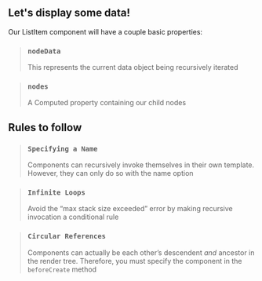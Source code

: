 ## Let's display some data!

Our ListItem component will have a couple basic properties:

> ### `nodeData`
>
> This represents the current data object being recursively iterated

> ### `nodes`
>
> A Computed property containing our child nodes

## Rules to follow

> ### `Specifying a Name`
>
> Components can recursively invoke themselves in their own template. However,
> they can only do so with the name option

> ### `Infinite Loops`
>
> Avoid the “max stack size exceeded” error by making recursive invocation a
> conditional rule

> ### `Circular References`
>
> Components can actually be each other’s descendent _and_ ancestor in the
> render tree. Therefore, you must specify the component in the `beforeCreate`
> method
